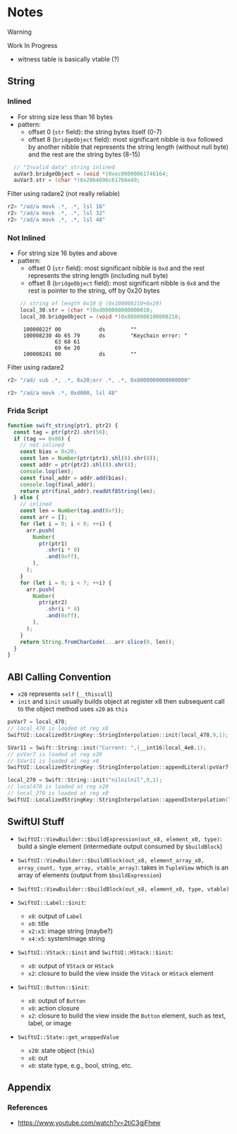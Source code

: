 # Notes

> [!WARNING]
> Work In Progress

- witness table is basically vtable (?)

## String

### Inlined

- For string size less than 16 bytes
- pattern:
  - offset 0 (`str` field): the string bytes itself (0-7)
  - offset 8 (`bridgeObject` field): most significant nibble is `0xe` followed by another nibble that represents the string length (without null byte) and the rest are the string bytes (8-15)

```c
  // "Invalid data" string inlined
  auVar3.bridgeObject = (void *)0xec00000061746164;
  auVar3.str = (char *)0x2064696c61766e49;
```

Filter using radare2 (not really reliable)

```sh
r2> "/ad/a movk .*, .*, lsl 16"
r2> "/ad/a movk .*, .*, lsl 32"
r2> "/ad/a movk .*, .*, lsl 48"
```

### Not Inlined

- For string size 16 bytes and above
- pattern:
  - offset 0 (`str` field): most significant nibble is `0xd` and the rest represents the string length (including null byte)
  - offset 8 (`bridgeObject` field): most significant nibble is `0x8` and the rest is pointer to the string, off by 0x20 bytes

```c
    // string of length 0x10 @ (0x100008210+0x20)
    local_30.str = (char *)0xd000000000000010;
    local_30.bridgeObject = (void *)0x8000000100008210;
```

```
     10000822f 00            ds        ""
     100008230 4b 65 79      ds        "Keychain error: "
               63 68 61
               69 6e 20
     100008241 00            ds        ""
```

Filter using radare2

```sh
r2> "/ad/ sub .*, .*, 0x20;orr .*, .*, 0x8000000000000000"

r2> "/ad/a movk .*, 0xd000, lsl 48"
```

### Frida Script

```js
function swift_string(ptr1, ptr2) {
  const tag = ptr(ptr2).shr(56);
  if (tag == 0x80) {
    // not inlined
    const bias = 0x20;
    const len = Number(ptr(ptr1).shl(8).shr(8));
    const addr = ptr(ptr2).shl(8).shr(8);
    console.log(len);
    const final_addr = addr.add(bias);
    console.log(final_addr);
    return ptr(final_addr).readUtf8String(len);
  } else {
    // inlined
    const len = Number(tag.and(0xf));
    const arr = [];
    for (let i = 0; i < 8; ++i) {
      arr.push(
        Number(
          ptr(ptr1)
            .shr(i * 8)
            .and(0xff),
        ),
      );
    }
    for (let i = 0; i < 7; ++i) {
      arr.push(
        Number(
          ptr(ptr2)
            .shr(i * 8)
            .and(0xff),
        ),
      );
    }
    return String.fromCharCode(...arr.slice(0, len));
  }
}
```

## ABI Calling Convention

- `x20` represents `self` (`__thiscall`)
- `init` and `$init` usually builds object at register x8 then subsequent call to the object method uses `x20` as `this`

```c
pvVar7 = local_478;
// local_478 is loaded at reg x8
SwiftUI::LocalizedStringKey::StringInterpolation::init(local_478,9,1);

SVar11 = Swift::String::init("Current: ",(__int16)local_4e8,1);
// pvVar7 is loaded at reg x20
// SVar11 is loaded at reg x0
SwiftUI::LocalizedStringKey::StringInterpolation::appendLiteral(pvVar7,SVar11,SVar9);

local_270 = Swift::String::init("nilnilnil",9,1);
// local478 is loaded at reg x20
// local_270 is loaded at reg x0
SwiftUI::LocalizedStringKey::StringInterpolation::appendInterpolation(local_478,local_270,SVar9)
```

## SwiftUI Stuff

- `SwiftUI::ViewBuilder::$buildExpression(out_x8, element_x0, type)`: build a single element (intermediate output consumed by `$buildBlock`)
- `SwiftUI::ViewBuilder::$buildBlock(out_x8, element_array_x0, array_count, type_array, vtable_array)`: takes in `TupleView` which is an array of elements (output from `$buildExpression`)
- `SwiftUI::ViewBuilder::$buildBlock(out_x8, element_x0, type, vtable)`

- `SwiftUI::Label::$init`:
  - `x8`: output of `Label`
  - `x0`: title
  - `x2:x3`: image string (maybe?)
  - `x4:x5`: systemImage string

- `SwiftUI::VStack::$init` and `SwiftUI::HStack::$init`:
  - `x8`: output of `VStack` or `HStack`
  - `x2`: closure to build the view inside the `VStack` or `HStack` element

- `SwiftUI::Button::$init`:
  - `x8`: output of `Button`
  - `x0`: action closure
  - `x2`: closure to build the view inside the `Button` element, such as text, label, or image

- `SwiftUI::State::get_wrappedValue`
  - `x20`: state object (`this`)
  - `x8`: out
  - `x0`: state type, e.g., bool, string, etc.

## Appendix

### References

- <https://www.youtube.com/watch?v=2tiC3gjFhew>
